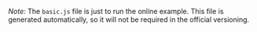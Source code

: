 *Note:* The `basic.js` file is just to run the online example. This file is generated automatically, so it will not be required in the official versioning.